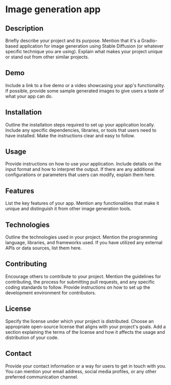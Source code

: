 # Image generation app

## Description

Briefly describe your project and its purpose. Mention that it's a Gradio-based application for image generation using Stable Diffusion (or whatever specific technique you are using). Explain what makes your project unique or stand out from other similar projects.

## Demo

Include a link to a live demo or a video showcasing your app's functionality. If possible, provide some sample generated images to give users a taste of what your app can do.

## Installation

Outline the installation steps required to set up your application locally. Include any specific dependencies, libraries, or tools that users need to have installed. Make the instructions clear and easy to follow.

## Usage

Provide instructions on how to use your application. Include details on the input format and how to interpret the output. If there are any additional configurations or parameters that users can modify, explain them here.

## Features

List the key features of your app. Mention any functionalities that make it unique and distinguish it from other image generation tools.

## Technologies

Outline the technologies used in your project. Mention the programming language, libraries, and frameworks used. If you have utilized any external APIs or data sources, list them here.

## Contributing

Encourage others to contribute to your project. Mention the guidelines for contributing, the process for submitting pull requests, and any specific coding standards to follow. Provide instructions on how to set up the development environment for contributors.

## License

Specify the license under which your project is distributed. Choose an appropriate open-source license that aligns with your project's goals. Add a section explaining the terms of the license and how it affects the usage and distribution of your code.

## Contact

Provide your contact information or a way for users to get in touch with you. You can mention your email address, social media profiles, or any other preferred communication channel.
